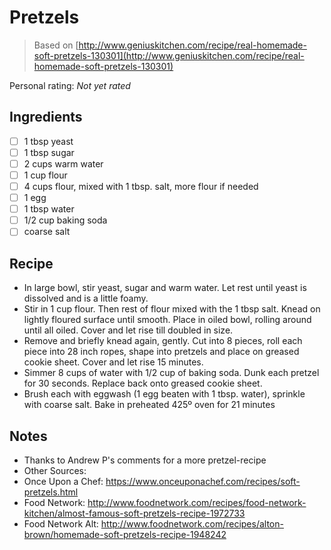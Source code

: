 <!-- Needs Manual Review -->

# Pretzels

> Based on [http://www.geniuskitchen.com/recipe/real-homemade-soft-pretzels-130301](http://www.geniuskitchen.com/recipe/real-homemade-soft-pretzels-130301)

<!-- rating=0; (User can specify rating on scale of 1-5) -->
<!-- AUTO-UserRating -->
Personal rating: *Not yet rated*
<!-- /AUTO-UserRating -->

<!-- name_image=None; (User can specify image name) -->
<!-- AUTO-Image -->
<!-- TODO: Capture image -->
<!-- /AUTO-Image -->

## Ingredients

* [ ] 1 tbsp yeast
* [ ] 1 tbsp sugar
* [ ] 2 cups warm water
* [ ] 1 cup flour
* [ ] 4 cups flour, mixed with 1 tbsp. salt, more flour if needed
* [ ] 1 egg
* [ ] 1 tbsp water
* [ ] 1/2 cup baking soda
* [ ] coarse salt

## Recipe

* In large bowl, stir yeast, sugar and warm water. Let rest until yeast is dissolved and is a little foamy.
* Stir in 1 cup flour. Then rest of flour mixed with the 1 tbsp salt. Knead on lightly floured surface until smooth. Place in oiled bowl, rolling around until all oiled. Cover and let rise till doubled in size.
* Remove and briefly knead again, gently. Cut into 8 pieces, roll each piece into 28 inch ropes, shape into pretzels and place on greased cookie sheet. Cover and let rise 15 minutes.
* Simmer 8 cups of water with 1/2 cup of baking soda. Dunk each pretzel for 30 seconds. Replace back onto greased cookie sheet.
* Brush each with eggwash (1 egg beaten with 1 tbsp. water), sprinkle with coarse salt. Bake in preheated 425º oven for 21 minutes

## Notes

* Thanks to Andrew P's comments for a more pretzel-recipe
* Other Sources:
* Once Upon a Chef: https://www.onceuponachef.com/recipes/soft-pretzels.html
* Food Network: http://www.foodnetwork.com/recipes/food-network-kitchen/almost-famous-soft-pretzels-recipe-1972733
* Food Network Alt: http://www.foodnetwork.com/recipes/alton-brown/homemade-soft-pretzels-recipe-1948242
